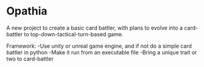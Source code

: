 # Opathia
A new project to create a basic card battler, with plans to evolve into a card-battler to top-down-tactical-turn-based game.

Framework: 
-Use unity or unreal game engine, and if not do a simple card battler in python
-Make it run from an executable file
-Bring a unique trait or two to card-battler
